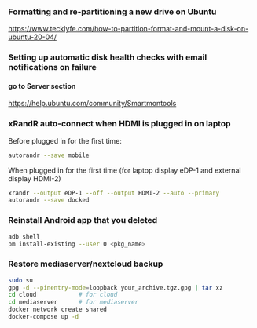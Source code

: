 ### Formatting and re-partitioning a new drive on Ubuntu
https://www.tecklyfe.com/how-to-partition-format-and-mount-a-disk-on-ubuntu-20-04/

### Setting up automatic disk health checks with email notifications on failure
#### go to Server section
https://help.ubuntu.com/community/Smartmontools

### xRandR auto-connect when HDMI is plugged in on laptop
Before plugged in for the first time:
```sh
autorandr --save mobile
```

When plugged in for the first time (for laptop display eDP-1 and external display HDMI-2)
```sh
xrandr --output eDP-1 --off --output HDMI-2 --auto --primary
autorandr --save docked
```



### Reinstall Android app that you deleted
```sh
adb shell
pm install-existing --user 0 <pkg_name>
```

### Restore mediaserver/nextcloud backup
```sh
sudo su
gpg -d --pinentry-mode=loopback your_archive.tgz.gpg | tar xz
cd cloud            # for cloud
cd mediaserver      # for mediaserver
docker network create shared
docker-compose up -d
```
